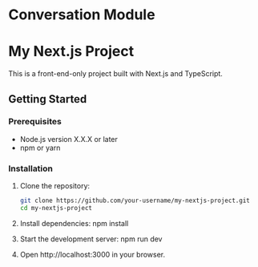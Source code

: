 # Conversation Module

# My Next.js Project

This is a front-end-only project built with Next.js and TypeScript.

## Getting Started

### Prerequisites

- Node.js version X.X.X or later
- npm or yarn

### Installation

1. Clone the repository:
   ```bash
   git clone https://github.com/your-username/my-nextjs-project.git
   cd my-nextjs-project

2. Install dependencies:
    npm install


3. Start the development server:
    npm run dev

4. Open http://localhost:3000 in your browser.
